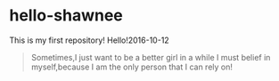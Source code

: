# hello-shawnee
This is my first repository! Hello!2016-10-12

>Sometimes,I just want to be a better girl in a while
>I must belief in myself,because I am the only person that I can rely on!
